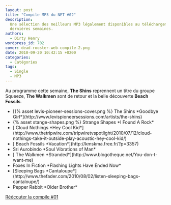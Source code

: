 ```yaml
---
layout: post
title: "Compile MP3 du NET #02"
description:
  Une sélection des meilleurs MP3 légalement disponibles au téléchargement des
  dernières semaines.
authors:
  - Dirty Henry
wordpress_id: 702
cover: dead-rooster-web-compile-2.png
date: 2010-09-20 10:42:15 +0200
categories:
  - Catégories
tags:
  - Single
  - MP3
---
```


Au programme cette semaine, **The Shins** reprennent un titre du groupe Squeeze,
**The Walkmen** sont de retour et la belle découverte **Beach Fossils**.

<ul class="polaroids">

<li><div class="polaroid">
[{% asset levis-pioneer-sessions-cover.png %} The Shins
*Goodbye Girl*](http://www.levispioneersessions.com/artists/the-shins)
</div></li>

<li><div class="polaroid">
{% asset stange-shapes.png %} Strange Shapes
*I Found A Rock*
</div></li>

<li><div class="polaroid">
[<img383> Cloud Nothings
*Hey Cool Kid*](http://www.thetripwire.com/tripwiretvspotlight/2010/07/12/cloud-nothings-take-it-outside-play-acoustic-hey-cool-kid/)
</div></li>

<li><div class="polaroid">
[<img384> Beach Fossils
*Vacation*](http://kmskma.free.fr/?p=3357)
</div></li>

<li><div class="polaroid">
<img380> Sri Aurobindo
*Soul Vibrations of Man*
</div></li>

<li><div class="polaroid">
[<img381> The Walkmen
*Stranded*](http://www.blogotheque.net/You-don-t-want-me)
</div></li>

<li><div class="polaroid">
<img382> Foxes In Fiction
*Flashing Lights Have Ended Now*
</div></li>

<li><div class="polaroid">
[<img385>Sleeping Bags
*Cantaloupe*](http://www.thefader.com/2010/08/02/listen-sleeping-bags-cantaloupe/)
</div></li>

<li><div class="polaroid">
<img386>Pepper Rabbit
*Older Brother*
</div></li>

</ul>

[Réécouter la compile #01](700)
